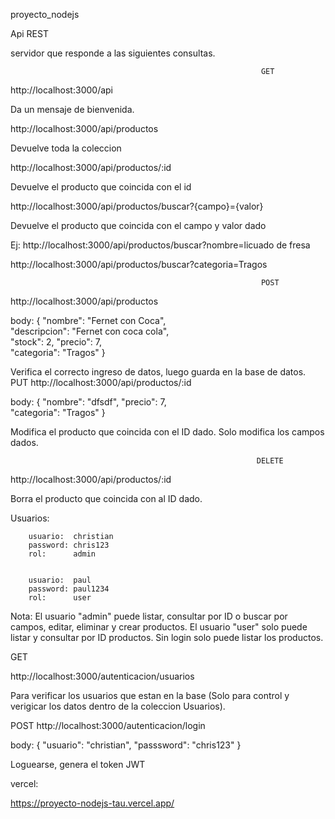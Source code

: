 proyecto_nodejs


Api REST 

servidor que responde a las siguientes consultas.

                                                            GET            
http://localhost:3000/api

Da un mensaje de bienvenida.

http://localhost:3000/api/productos

Devuelve toda la coleccion

http://localhost:3000/api/productos/:id

Devuelve el producto que coincida con el id

http://localhost:3000/api/productos/buscar?{campo}={valor}

Devuelve el producto que coincida con el campo y valor dado

Ej:
  http://localhost:3000/api/productos/buscar?nombre=licuado de fresa

  http://localhost:3000/api/productos/buscar?categoria=Tragos

                                                            POST
http://localhost:3000/api/productos

body:
    { 
        "nombre": "Fernet con Coca",	        
        "descripcion": "Fernet con coca cola", 	                            
        "stock": 2,	
        "precio": 7,	    
        "categoria": "Tragos"
    }

Verifica el correcto ingreso de datos,
luego guarda en la base de datos.
                                                            PUT
http://localhost:3000/api/productos/:id

body:
    { 
        "nombre": "dfsdf",
        "precio": 7,	    
        "categoria": "Tragos"
    }
    
Modifica el producto que coincida con el ID dado.
Solo modifica los campos dados.


                                                           DELETE
http://localhost:3000/api/productos/:id

Borra el producto que coincida con al ID dado.


Usuarios:

        usuario:  christian
        password: chris123
        rol:      admin


        usuario:  paul
        password: paul1234
        rol:      user

Nota: El usuario "admin" puede listar, consultar por ID o buscar por campos, editar, eliminar y crear productos.
      El usuario "user" solo puede listar y consultar por ID productos.
      Sin login solo puede listar los productos.

GET 

http://localhost:3000/autenticacion/usuarios

Para verificar los usuarios que estan en la base (Solo para control y verigicar los datos dentro de la coleccion Usuarios).


POST 
http://localhost:3000/autenticacion/login

body:
    { 
        "usuario": "christian",
        "passsword": "chris123"
    }

Loguearse, genera el token JWT

vercel: 

https://proyecto-nodejs-tau.vercel.app/